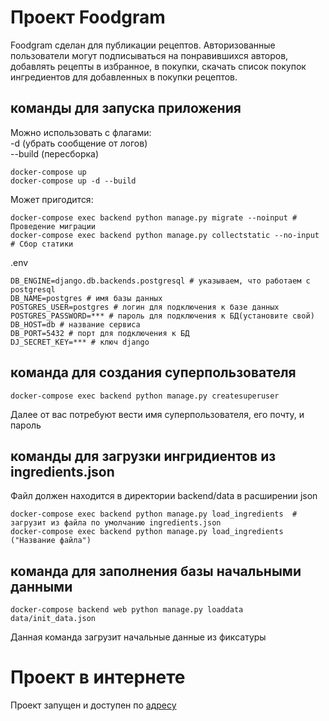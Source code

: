 # Проект Foodgram
Foodgram сделан для публикации рецептов. Авторизованные пользователи
могут подписываться на понравившихся авторов, добавлять рецепты в избранное,
в покупки, скачать список покупок ингредиентов для добавленных в покупки
рецептов.

## команды для запуска приложения
Можно использовать с флагами:  
-d (убрать сообщение от логов)  
--build (пересборка)
```
docker-compose up
docker-compose up -d --build
```
Может пригодится:
```
docker-compose exec backend python manage.py migrate --noinput # Проведение миграции
docker-compose exec backend python manage.py collectstatic --no-input  # Сбор статики
```
.env
```
DB_ENGINE=django.db.backends.postgresql # указываем, что работаем с postgresql
DB_NAME=postgres # имя базы данных
POSTGRES_USER=postgres # логин для подключения к базе данных
POSTGRES_PASSWORD=*** # пароль для подключения к БД(установите свой)
DB_HOST=db # название сервиса
DB_PORT=5432 # порт для подключения к БД
DJ_SECRET_KEY=*** # ключ django
```
## команда для создания суперпользователя
```
docker-compose exec backend python manage.py createsuperuser
```
Далее от вас потребуют вести имя суперпользователя, его почту, и пароль

## команды для загрузки ингридиентов из ingredients.json
Файл должен находится в директории backend/data в расширении json

```
docker-compose exec backend python manage.py load_ingredients  # загрузит из файла по умолчанию ingredients.json
docker-compose exec backend python manage.py load_ingredients ("Название файла")
```

## команда для заполнения базы начальными данными
```
docker-compose backend web python manage.py loaddata data/init_data.json 
```
Данная команда загрузит начальные данные из фиксатуры

# Проект в интернете
Проект запущен и доступен по [адресу](http://62.84.113.196)
